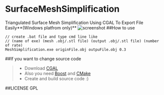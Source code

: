 # SurfaceMeshSimplification
Triangulated Surface Mesh Simplification Using CGAL To Export File Easily**(Windows platfrom only)**
![screenshot](https://raw.githubusercontent.com/TyrealGray/SurfaceMeshSimplification/master/bin/SMS.jpg)
##How to use
```
// create .bat file and type cmd line like
// (name of exe) (mesh .obj/.stl file) (output .obj/.stl file) (number of rate)
MeshSimplification.exe originFile.obj outpuFile.obj 0.3
```
##If you want to change source code

> * Download [CGAL](http://www.cgal.org/)
> * Also you need [Boost](http://www.boost.org/) and [CMake](https://cmake.org/)
> * Create and build source code :)

##LICENSE
GPL
